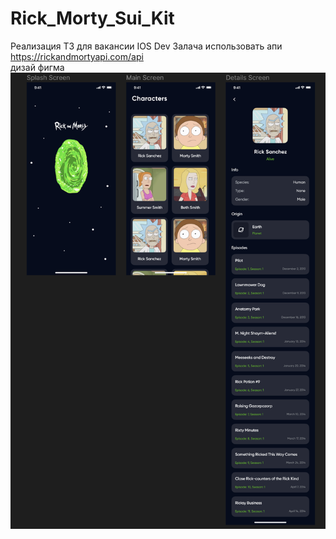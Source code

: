 # Rick_Morty_Sui_Kit
Реализация ТЗ для вакансии IOS Dev
Залача 
использовать апи https://rickandmortyapi.com/api  
дизай фигма ![Figma](https://github.com/MAKSIM89PW/Rick_Morty_Sui_Kit/blob/main/Figma.png)

